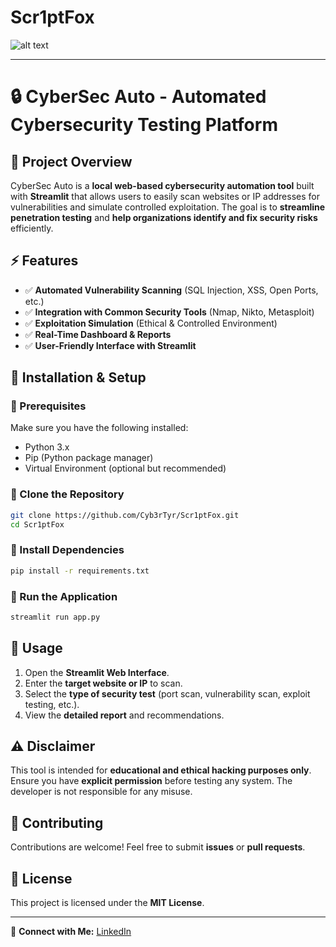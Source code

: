 # Scr1ptFox

![alt text](<DALL·E 2025-03-03 20.35.13 - A cyberpunk-inspired fox mascot for a cybersecurity project named Scr1ptFox. The fox is sleek and agile, with glowing neon-blue cybernetic eyes. Its f.webp>)

---

# 🔒 CyberSec Auto - Automated Cybersecurity Testing Platform

## 📌 Project Overview
CyberSec Auto is a **local web-based cybersecurity automation tool** built with **Streamlit** that allows users to easily scan websites or IP addresses for vulnerabilities and simulate controlled exploitation. The goal is to **streamline penetration testing** and **help organizations identify and fix security risks** efficiently.

## ⚡ Features
- ✅ **Automated Vulnerability Scanning** (SQL Injection, XSS, Open Ports, etc.)
- ✅ **Integration with Common Security Tools** (Nmap, Nikto, Metasploit)
- ✅ **Exploitation Simulation** (Ethical & Controlled Environment)
- ✅ **Real-Time Dashboard & Reports**
- ✅ **User-Friendly Interface with Streamlit**

## 📁 Installation & Setup
### 🔹 Prerequisites
Make sure you have the following installed:
- Python 3.x
- Pip (Python package manager)
- Virtual Environment (optional but recommended)

### 🔹 Clone the Repository
```bash
git clone https://github.com/Cyb3rTyr/Scr1ptFox.git
cd Scr1ptFox
```

### 🔹 Install Dependencies
```bash
pip install -r requirements.txt
```

### 🔹 Run the Application
```bash
streamlit run app.py
```

## 🎯 Usage
1. Open the **Streamlit Web Interface**.
2. Enter the **target website or IP** to scan.
3. Select the **type of security test** (port scan, vulnerability scan, exploit testing, etc.).
4. View the **detailed report** and recommendations.

## ⚠️ Disclaimer
This tool is intended for **educational and ethical hacking purposes only**. Ensure you have **explicit permission** before testing any system. The developer is not responsible for any misuse.

## 🤝 Contributing
Contributions are welcome! Feel free to submit **issues** or **pull requests**.

## 📜 License
This project is licensed under the **MIT License**.

---
🔗 **Connect with Me:** [LinkedIn](www.linkedin.com/in/rodrigo-marques-sa) 
